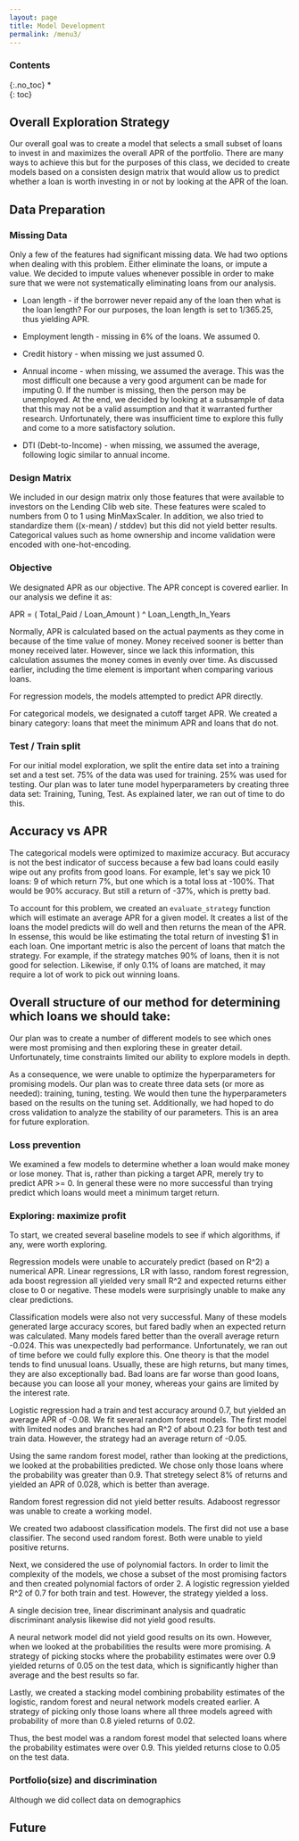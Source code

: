 ```yaml
---
layout: page
title: Model Development
permalink: /menu3/
---
```

### Contents
{:.no_toc}
*  
{: toc}

## Overall Exploration Strategy

Our overall goal was to create a model that selects a small subset of loans to invest in and maximizes the overall APR of the portfolio. There are many ways to achieve this but for the purposes of this class, we decided to create models based on a consisten design matrix that would allow us to predict whether a loan is worth investing in or not by looking at the APR of the loan.

## Data Preparation 

### Missing Data

Only a few of the features had significant missing data. We had two options when dealing with this problem. Either eliminate the loans, or impute a value. We decided to impute values whenever possible in order to make sure that we were not systematically eliminating loans from our analysis.

* Loan length - if the borrower never repaid any of the loan then what is the loan length? For our purposes, the loan length is set to 1/365.25, thus yielding APR.

* Employment length - missing in 6% of the loans. We assumed 0.

* Credit history - when missing we just assumed 0.

* Annual income - when missing, we assumed the average. This was the most difficult one because a very good argument can be made for imputing 0. If the number is missing, then the person may be unemployed. At the end, we decided by looking at a subsample of data that this may not be a valid assumption and that it warranted further research. Unfortunately, there was insufficient time to explore this fully and come to a more satisfactory solution.

* DTI (Debt-to-Income) - when missing, we assumed the average, following logic similar to annual income.

### Design Matrix

We included in our design matrix only those features that were available to investors on the Lending Clib web site. These features were scaled to numbers from 0 to 1 using MinMaxScaler. In addition, we also tried to standardize them ((x-mean) / stddev) but this did not yield better results. Categorical values such as home ownership and income validation were encoded with one-hot-encoding.

### Objective

We designated APR as our objective. The APR concept is covered earlier. In our analysis we define it as:

APR = ( Total_Paid / Loan_Amount ) ^ Loan_Length_In_Years

Normally, APR is calculated based on the actual payments as they come in because of the time value of money. Money received sooner is better than money received later. However, since we lack this information, this calculation assumes the money comes in evenly over time. As discussed earlier, including the time element is important when comparing various loans.

For regression models, the models attempted to predict APR directly.

For categorical models, we designated a cutoff target APR. We created a binary category: loans that meet the minimum APR and loans that do not.

### Test / Train split

For our initial model exploration, we split the entire data set into a training set and a test set. 75% of the data was used for training. 25% was used for testing. Our plan was to later tune model hyperparameters by creating three data set: Training, Tuning, Test. As explained later, we ran out of time to do this.

## Accuracy vs APR

The categorical models were optimized to maximize accuracy. But accuracy is not the best indicator of success because a few bad loans could easily wipe out any profits from good loans. For example, let's say we pick 10 loans: 9 of which return 7%, but one which is a total loss at -100%. That would be 90% accuracy. But still a return of -37%, which is pretty bad.

To account for this problem, we created an `evaluate_strategy` function which will estimate an average APR for a given model. It creates a list of the loans the model predicts will do well and then returns the mean of the APR. In essense, this would be like estimating the total return of investing $1 in each loan. One important metric is also the percent of loans that match the strategy. For example, if the strategy matches 90% of loans, then it is not good for selection. Likewise, if only 0.1% of loans are matched, it may require a lot of work to pick out winning loans.

## Overall structure of our method for determining which loans we should take:

Our plan was to create a number of different models to see which ones were most promising and then exploring these in greater detail. Unfortunately, time constraints limited our ability to explore models in depth. 

As a consequence, we were unable to optimize the hyperparameters for promising models. Our plan was to create three data sets (or more as needed): training, tuning, testing. We would then tune the hyperparameters based on the results on the tuning set. Additionally, we had hoped to do cross validation to analyze the stability of our parameters. This is an area for future exploration.

### Loss prevention

We examined a few models to determine whether a loan would make money or lose money. That is, rather than picking a target APR, merely try to predict APR >= 0. In general these were no more successful than trying predict which loans would meet a minimum target return.

### Exploring: maximize profit

To start, we created several baseline models to see if which algorithms, if any, were worth exploring.

Regression models were unable to accurately predict (based on R^2) a numerical APR. Linear regressions, LR with lasso, random forest regression, ada boost regression all yielded very small R^2 and expected returns either close to 0 or negative. These models were surprisingly unable to make any clear predictions.

Classification models were also not very successful. Many of these models generated large accuracy scores, but fared badly when an expected return was calculated. Many models fared better than the overall average return -0.024. This was unexpectedly bad performance. Unfortunately, we ran out of time before we could fully explore this. One theory is that the model tends to find unusual loans. Usually, these are high returns, but many times, they are also exceptionally bad. Bad loans are far worse than good loans, because you can loose all your money, whereas your gains are limited by the interest rate.

Logistic regression had a train and test accuracy around 0.7, but yielded an average APR of -0.08. We fit several random forest models. The first model with limited nodes and branches had an R^2 of about 0.23 for both test and train data. However, the strategy had an average return of -0.05.

Using the same random forest model, rather than looking at the predictions, we looked at the probabilities predicted. We chose only those loans where the probability was greater than 0.9. That stretegy select 8% of returns and yielded an APR of 0.028, which is better than average.

Random forest regression did not yield better results. Adaboost regressor was unable to create a working model.

We created two adaboost classification models. The first did not use a base classifier. The second used random forest. Both were unable to yield positive returns.

Next, we considered the use of polynomial factors. In order to limit the complexity of the models, we chose a subset of the most promising factors and then created polynomial factors of order 2. A logistic regression yielded R^2 of 0.7 for both train and test. However, the strategy yielded a loss.

A single decision tree, linear discriminant analysis and quadratic discriminant analysis likewise did not yield good results.

A neural network model did not yield good results on its own. However, when we looked at the probabilities the results were more promising. A strategy of picking stocks where the probability estimates were over 0.9 yielded returns of 0.05 on the test data, which is significantly higher than average and the best results so far.

Lastly, we created a stacking model combining probability estimates of the logistic, random forest and neural network models created earlier. A strategy of picking only those loans where all three models agreed with probability of more than 0.8 yieled returns of 0.02.

Thus, the best model was a random forest model that selected loans where the probability estimates were over 0.9. This yielded returns close to 0.05 on the test data.

### Portfolio(size) and discrimination

Although we did collect data on demographics

## Future
